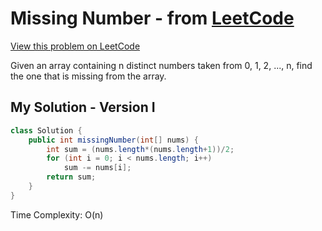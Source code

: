 # Missing Number - from [LeetCode](https://leetcode.com)
[View this problem on LeetCode](https://leetcode.com/problems/missing-number/description/)

Given an array containing n distinct numbers taken from 0, 1, 2, ..., n, find the one that is missing from the array.

## My Solution - Version I
```java
class Solution {
    public int missingNumber(int[] nums) {
        int sum = (nums.length*(nums.length+1))/2;
        for (int i = 0; i < nums.length; i++)
            sum -= nums[i];
        return sum;
    }
}
```

Time Complexity: O(n)
